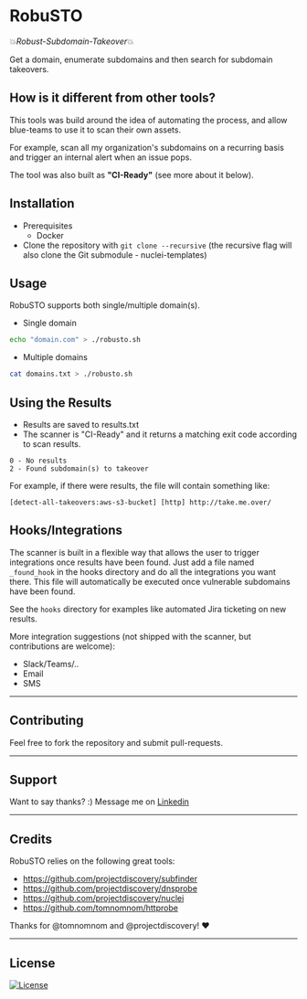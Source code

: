 # RobuSTO
:collision:*Robust-Subdomain-Takeover*:collision:

Get a domain, enumerate subdomains and then search for subdomain takeovers.

## How is it different from other tools?
This tools was build around the idea of automating the process, and allow blue-teams to use it to scan their own assets.

For example, scan all my organization's subdomains on a recurring basis and trigger an internal alert when an issue pops.

The tool was also built as **"CI-Ready"** (see more about it below).

## Installation
- Prerequisites
  - Docker
- Clone the repository with `git clone --recursive` (the recursive flag will also clone the Git submodule - nuclei-templates) 

## Usage
RobuSTO supports both single/multiple domain(s).

- Single domain
```bash
echo "domain.com" > ./robusto.sh
```

- Multiple domains
```bash
cat domains.txt > ./robusto.sh
```

## Using the Results
- Results are saved to results.txt
- The scanner is "CI-Ready" and it returns a matching exit code according to scan results.
```
0 - No results
2 - Found subdomain(s) to takeover
```

For example, if there were results, the file will contain something like:

```
[detect-all-takeovers:aws-s3-bucket] [http] http://take.me.over/
```

## Hooks/Integrations
The scanner is built in a flexible way that allows the user to trigger integrations once results have been found.
Just add a file named `_found_hook` in the hooks directory and do all the integrations you want there. This file will automatically be executed once vulnerable subdomains have been found.

See the `hooks` directory for examples like automated Jira ticketing on new results.

More integration suggestions (not shipped with the scanner, but contributions are welcome):
- Slack/Teams/..
- Email
- SMS

---
## Contributing
Feel free to fork the repository and submit pull-requests.

---

## Support

Want to say thanks? :) Message me on <a href="https://www.linkedin.com/in/reissr" target="_blank">Linkedin</a>

---

## Credits
RobuSTO relies on the following great tools:
- https://github.com/projectdiscovery/subfinder
- https://github.com/projectdiscovery/dnsprobe
- https://github.com/projectdiscovery/nuclei
- https://github.com/tomnomnom/httprobe

Thanks for @tomnomnom and @projectdiscovery! :heart:

---

## License

[![License](http://img.shields.io/:license-mit-blue.svg?style=flat-square)](http://badges.mit-license.org)
